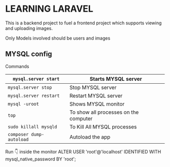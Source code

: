 # LEARNING LARAVEL
This is a backend project to fuel a frontend project which supports
viewing and uploading images.

Only Models involved should be users and images

## MYSQL config
Commands

| ```mysql.server start```     | Starts MYSQL server                   |
|------------------------------|---------------------------------------|
| ```mysql.server stop```      | Stop MYSQL server                     |
| ```mysql.server restart```   | Restart MYSQL server                  |
| ```mysql -uroot```           | Shows MYSQL monitor                   |
| ```top```                    | To show all processes on the computer |
| ```sudo killall mysqld```    | To Kill All MYSQL processes           |
| ```composer dump-autoload``` | Autoload the app                      |



Run 👇 inside the monitor
ALTER USER 'root'@'localhost' IDENTIFIED WITH mysql_native_password BY 'root';      

